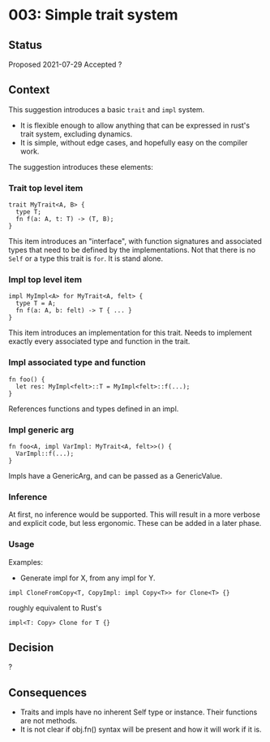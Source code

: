 # 003: Simple trait system

## Status

Proposed 2021-07-29
Accepted ?

## Context
This suggestion introduces a basic `trait` and `impl` system.
* It is flexible enough to allow anything that can be expressed in rust's trait system, excluding
  dynamics.
* It is simple, without edge cases, and hopefully easy on the compiler work.

The suggestion introduces these elements:
### Trait top level item
```
trait MyTrait<A, B> {
  type T;
  fn f(a: A, t: T) -> (T, B);
}
```
This item introduces an "interface", with function signatures and associated types that need to be
defined by the implementations.
Not that there is no `Self` or a type this trait is `for`. It is stand alone.

### Impl top level item
```
impl MyImpl<A> for MyTrait<A, felt> {
  type T = A;
  fn f(a: A, b: felt) -> T { ... }
}
```
This item introduces an implementation for this trait.
Needs to implement exactly every associated type and function in the trait.

### Impl associated type and function
```
fn foo() {
  let res: MyImpl<felt>::T = MyImpl<felt>::f(...);
}
```
References functions and types defined in an impl.

### Impl generic arg
```
fn foo<A, impl VarImpl: MyTrait<A, felt>>() {
  VarImpl::f(...);
}
```
Impls have a GenericArg, and can be passed as a GenericValue.

### Inference
At first, no inference would be supported. This will result in a more verbose and explicit code, but
less ergonomic. These can be added in a later phase.

### Usage
Examples:
* Generate impl for X, from any impl for Y.
```
impl CloneFromCopy<T, CopyImpl: impl Copy<T>> for Clone<T> {}
```
roughly equivalent to Rust's
```
impl<T: Copy> Clone for T {}
```

## Decision
?

## Consequences
- Traits and impls have no inherent Self type or instance. Their functions are not methods.
- It is not clear if obj.fn() syntax will be present and how it will work if it is.
